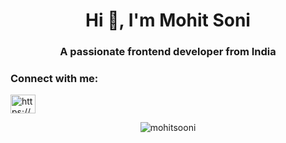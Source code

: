 <h1 align="center">Hi 👋, I'm Mohit Soni</h1>
<h3 align="center">A passionate frontend developer from India</h3>

<h3 align="left">Connect with me:</h3>
<p align="left">
<a href="https://linkedin.com/in/https://www.linkedin.com/in/mohit-soni-3b780a1b6/" target="blank"><img align="center" src="https://raw.githubusercontent.com/rahuldkjain/github-profile-readme-generator/master/src/images/icons/Social/linked-in-alt.svg" alt="https://www.linkedin.com/in/mohit-soni-3b780a1b6/" height="30" width="40" /></a>
</p>

<p align="center"&nbsp;<img align="center" src="https://github-readme-stats.vercel.app/api?username=mohitsooni&show_icons=true&locale=en" alt="mohitsooni" /></p>

<p align="center"><img align="center" src="https://github-readme-streak-stats.herokuapp.com/?user=mohitsooni&" alt="mohitsooni" /></p>
